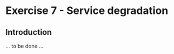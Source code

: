 Exercise 7 - Service degradation
================================

Introduction
------------

... to be done ...
